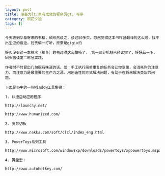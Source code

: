 ```yaml
---
layout: post
title: 准备为lt;卓有成效的程序员gt; 写序
category: 朝花夕拾
tags: []
---
```


	今天收到华章寄来的书稿，欣欣然读之，读过50多页，忽然觉得这本书咋就翻译的这么顺，找不出生涩的痕迹，找责编一打听，原来是gigix的

	好久没有读一本技术（相关）的书读得这么酣畅了， 第一部分机制已经读完了，好好品一下，回头再读第二部分实践。

	作者时不时冒出几句很有味道的话，如：手工执行简单重复的任务会让你变傻，会消耗你的注意力，而注意力是最重要的生产力之源。用创造性的方式解决问题，有助于在将来解决类似的问题。

	下面是书中的一些Window工具集锦：

	1. 快捷启动应用程序

	http://launchy.net/

	http://www.humanized.com/

	2. 多剪切板

	http://www.nakka.com/soft/clcl/index_eng.html

	3. PowerToys系列工具

	http://www.microsoft.com/windowsxp/downloads/powertoys/xppowertoys.mspx

	4. 键盘宏：

	http://www.autohotkey.com/